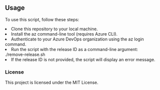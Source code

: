 ## Usage
To use this script, follow these steps:

<li>Clone this repository to your local machine.</li>
<li>Install the az command-line tool (requires Azure CLI).</li>
<li>Authenticate to your Azure DevOps organization using the az login command.</li>
<li>Run the script with the release ID as a command-line argument: ./remove-release.sh <release-id></li>
<li>If the release ID is not provided, the script will display an error message.</li>


### License
This project is licensed under the MIT License.
